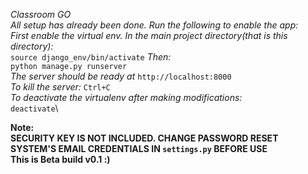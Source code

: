 *Classroom GO*\
*All setup has already been done. Run the following to enable the app:*\
*First enable the virtual env. In the main project directory(that is this directory):*\
`source django_env/bin/activate`
*Then:*\
`python manage.py runserver`\
*The server should be ready at* `http://localhost:8000`\
*To kill the server:* `Ctrl+C`\
*To deactivate the virtualenv after making modifications:*\
`deactivate`\

**Note:**\
**SECURITY KEY IS NOT INCLUDED. CHANGE PASSWORD RESET SYSTEM'S EMAIL CREDENTIALS IN `settings.py`    BEFORE USE**\
**This is Beta build v0.1 :)**
